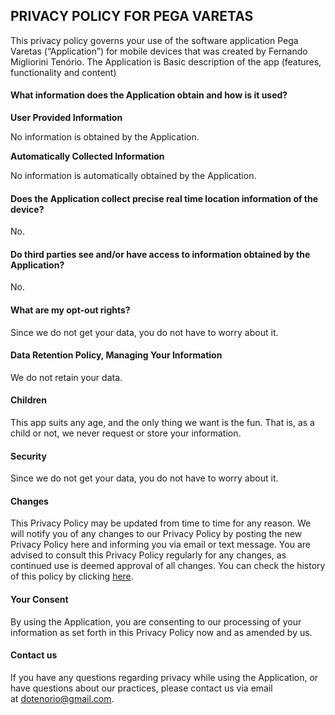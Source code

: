 ## PRIVACY POLICY FOR PEGA VARETAS

This privacy policy governs your use of the software application Pega Varetas (“Application”) for mobile devices that was created by Fernando Migliorini Tenório. The Application is Basic description of the app (features, functionality and content) 

#### What information does the Application obtain and how is it used?

**User Provided Information** 

No information is obtained by the Application.

**Automatically Collected Information** 

No information is automatically obtained by the Application.

#### Does the Application collect precise real time location information of the device?

No.

#### Do third parties see and/or have access to information obtained by the Application?

No.

#### What are my opt-out rights?

Since we do not get your data, you do not have to worry about it.

#### **Data Retention Policy, Managing Your Information**

We do not retain your data.

#### **Children**

This app suits any age, and the only thing we want is the fun. That is, as a child or not, we never request or store your information.

#### **Security**

Since we do not get your data, you do not have to worry about it.

#### **Changes**

This Privacy Policy may be updated from time to time for any reason. We will notify you of any changes to our Privacy Policy by posting the new Privacy Policy here and informing you via email or text message. You are advised to consult this Privacy Policy regularly for any changes, as continued use is deemed approval of all changes. You can check the history of this policy by clicking [here](https://github.com/dotenorio/pega-varetas/commits/master/privacy-policy.md).

#### **Your Consent**

By using the Application, you are consenting to our processing of your information as set forth in this Privacy Policy now and as amended by us.

#### Contact us

If you have any questions regarding privacy while using the Application, or have questions about our practices, please contact us via email at dotenorio@gmail.com.
